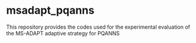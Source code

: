 # msadapt_pqanns
This repository provides the codes used for the experimental evaluation of the MS-ADAPT adaptive strategy for PQANNS
